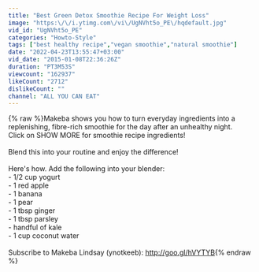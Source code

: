 ```yaml
---
title: "Best Green Detox Smoothie Recipe For Weight Loss"
image: "https:\/\/i.ytimg.com\/vi\/UgNVht5o_PE\/hqdefault.jpg"
vid_id: "UgNVht5o_PE"
categories: "Howto-Style"
tags: ["best healthy recipe","vegan smoothie","natural smoothie"]
date: "2022-04-23T13:55:47+03:00"
vid_date: "2015-01-08T22:36:26Z"
duration: "PT3M53S"
viewcount: "162937"
likeCount: "2712"
dislikeCount: ""
channel: "ALL YOU CAN EAT"
---
```

{% raw %}Makeba shows you how to turn everyday ingredients into a replenishing, fibre-rich smoothie for the day after an unhealthy night.  <br />Click on SHOW MORE for smoothie recipe ingredients! <br /><br />Blend this into your routine and enjoy the difference!<br /><br />Here's how. Add the following into your blender:<br />- 1/2 cup yogurt<br />- 1 red apple<br />- 1 banana<br />- 1 pear<br />- 1 tbsp ginger<br />- 1 tbsp parsley<br />- handful of kale<br />- 1 cup coconut water<br /><br />Subscribe to Makeba Lindsay (ynotkeeb): <a rel="nofollow" target="blank" href="http://goo.gl/hVYTYB">http://goo.gl/hVYTYB</a>{% endraw %}
